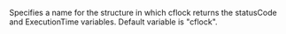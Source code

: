Specifies a name for the structure in which cflock returns the statusCode and ExecutionTime variables.
Default variable is "cflock".